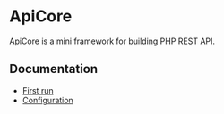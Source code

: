 # ApiCore

ApiCore is a mini framework for building PHP REST API.

## Documentation

- [First run](./first_run.md)
- [Configuration](./configuration.md)